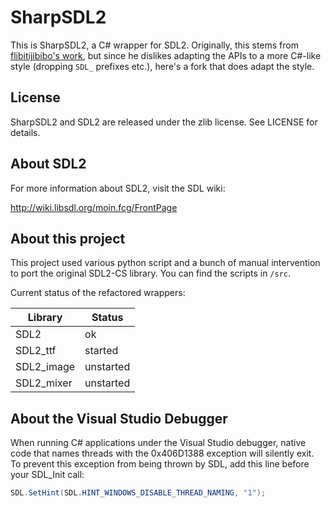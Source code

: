 SharpSDL2
=========

This is SharpSDL2, a C# wrapper for SDL2. Originally, this stems from [flibitijibibo's work](https://github.com/flibitijibibo/SDL2-CS), but since he dislikes adapting the APIs to a more C#-like style (dropping `SDL_` prefixes etc.), here's a fork that does adapt the style.

License
-------
SharpSDL2 and SDL2 are released under the zlib license. See LICENSE for details.

About SDL2
----------
For more information about SDL2, visit the SDL wiki:

http://wiki.libsdl.org/moin.fcg/FrontPage

About this project
------------------

This project used various python script and a bunch of manual intervention to port the original SDL2-CS library. You can find the scripts in `/src`. 

Current status of the refactored wrappers:

| Library    | Status    |
| ---------- | --------- |
| SDL2       | ok        |
| SDL2_ttf   | started   |
| SDL2_image | unstarted |
| SDL2_mixer | unstarted |

About the Visual Studio Debugger
--------------------------------

When running C# applications under the Visual Studio debugger, native code that
names threads with the 0x406D1388 exception will silently exit. To prevent this
exception from being thrown by SDL, add this line before your SDL_Init call:

```csharp
SDL.SetHint(SDL.HINT_WINDOWS_DISABLE_THREAD_NAMING, "1");
```
